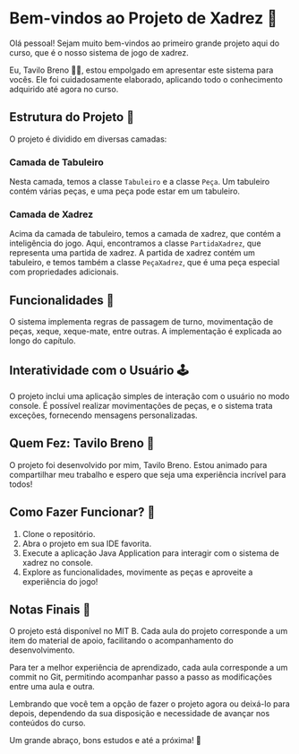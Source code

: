 # Bem-vindos ao Projeto de Xadrez 🚀

Olá pessoal! Sejam muito bem-vindos ao primeiro grande projeto aqui do curso, que é o nosso sistema de jogo de xadrez.

Eu, Tavilo Breno 👨‍💻, estou empolgado em apresentar este sistema para vocês. Ele foi cuidadosamente elaborado, aplicando todo o conhecimento adquirido até agora no curso.

## Estrutura do Projeto 🏰

O projeto é dividido em diversas camadas:

### Camada de Tabuleiro

Nesta camada, temos a classe `Tabuleiro` e a classe `Peça`. Um tabuleiro contém várias peças, e uma peça pode estar em um tabuleiro.

### Camada de Xadrez

Acima da camada de tabuleiro, temos a camada de xadrez, que contém a inteligência do jogo. Aqui, encontramos a classe `PartidaXadrez`, que representa uma partida de xadrez. A partida de xadrez contém um tabuleiro, e temos também a classe `PeçaXadrez`, que é uma peça especial com propriedades adicionais.

## Funcionalidades 🎯

O sistema implementa regras de passagem de turno, movimentação de peças, xeque, xeque-mate, entre outras. A implementação é explicada ao longo do capítulo.

## Interatividade com o Usuário 🕹️

O projeto inclui uma aplicação simples de interação com o usuário no modo console. É possível realizar movimentações de peças, e o sistema trata exceções, fornecendo mensagens personalizadas.

## Quem Fez: Tavilo Breno 🌟

O projeto foi desenvolvido por mim, Tavilo Breno. Estou animado para compartilhar meu trabalho e espero que seja uma experiência incrível para todos!

## Como Fazer Funcionar? 🚀

1. Clone o repositório.
2. Abra o projeto em sua IDE favorita.
3. Execute a aplicação Java Application para interagir com o sistema de xadrez no console.
4. Explore as funcionalidades, movimente as peças e aproveite a experiência do jogo!

## Notas Finais 🌈

O projeto está disponível no MIT B. Cada aula do projeto corresponde a um item do material de apoio, facilitando o acompanhamento do desenvolvimento.

Para ter a melhor experiência de aprendizado, cada aula corresponde a um commit no Git, permitindo acompanhar passo a passo as modificações entre uma aula e outra.

Lembrando que você tem a opção de fazer o projeto agora ou deixá-lo para depois, dependendo da sua disposição e necessidade de avançar nos conteúdos do curso.

Um grande abraço, bons estudos e até a próxima! 👋
